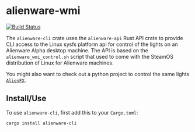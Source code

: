 # alienware-wmi

[![Build Status](https://github.com/a1ecbr0wn/alienware-wmi/workflows/CI/badge.svg)](https://github.com/a1ecbr0wn/alienware-wmi/actions)

The `alienware-cli` crate uses the `alienware-api` Rust API crate to provide CLI access
to the Linux sysfs platform api for control of the lights on an Alienware Alpha desktop
machine.  The API is based on the `alienware_wmi_control.sh` script that used to come
with the SteamOS distribution of Linux for Alienware machines.

You might also want to check out a python project to control the same lights
[`AlienFX`](https://github.com/trackmastersteve/alienfx).

## Install/Use

To use `alienware-cli`, first add this to your `Cargo.toml`:

```bash
cargo install alienware-cli
```
